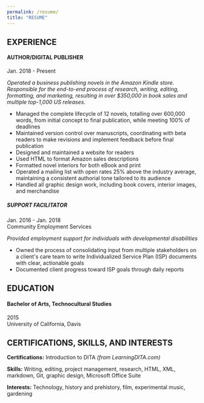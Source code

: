 ```yaml
---
permalink: /resume/
title: "RESUME"
---
```

## EXPERIENCE
#### AUTHOR/DIGITAL PUBLISHER						 
Jan. 2018 - Present

*Operated a business publishing novels in the Amazon Kindle store. Responsible for the end-to-end process of research, writing, editing, formatting, and marketing, resulting in over $350,000 in book sales and multiple top-1,000 US releases.*



* Managed the complete lifecycle of 12 novels, totalling over 600,000 words, from initial concept to final publication, while meeting 100% of deadlines
* Maintained version control over manuscripts, coordinating with beta readers to make revisions and implement feedback before final publication
* Designed and maintained a website for readers
* Used HTML to format Amazon sales descriptions
* Formatted novel interiors for both eBook and print
* Operated a mailing list with open rates 25% above the industry average, maintaining a consistent authorial tone tailored to its audience
* Handled all graphic design work, including book covers, interior images, and merchandise

##### SUPPORT FACILITATOR							 
Jan. 2016 - Jan. 2018  
Community Employment Services

*Provided employment support for individuals with developmental disabilities*



* Owned the process of consolidating input from multiple stakeholders on a client's care team to write Individualized Service Plan (ISP) documents with clear, actionable goals
* Documented client progress toward ISP goals through daily reports


## EDUCATION
#### Bachelor of Arts, Technocultural Studies	                                                          		
2015  
University of California, Davis	

         			               			    


## CERTIFICATIONS, SKILLS, AND INTERESTS
**Certifications:** Introduction to DITA _(from LearningDITA.com)_

**Skills:** Writing, editing, project management, research, HTML, XML, markdown, Git, graphic design, Microsoft Office Suite

**Interests:** Technology, history and prehistory, film, experimental music, gardening
